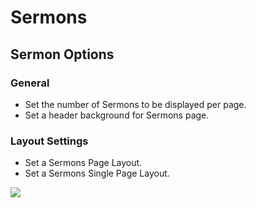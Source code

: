 # Sermons

## Sermon Options

### General

* Set the number of Sermons to be displayed per page.
* Set a header background for Sermons page.


### Layout Settings

* Set a Sermons Page Layout.
* Set a Sermons Single Page Layout.

![](http://transvelo.github.io/bethlehem/docs/images/theme-options-sermons.png)
